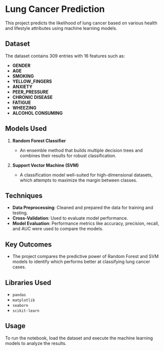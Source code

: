 # Lung Cancer Prediction

This project predicts the likelihood of lung cancer based on various health and lifestyle attributes using machine learning models.

## Dataset
The dataset contains 309 entries with 16 features such as:
- **GENDER**
- **AGE**
- **SMOKING**
- **YELLOW_FINGERS**
- **ANXIETY**
- **PEER_PRESSURE**
- **CHRONIC DISEASE**
- **FATIGUE**
- **WHEEZING**
- **ALCOHOL CONSUMING**

## Models Used
1. **Random Forest Classifier**
   - An ensemble method that builds multiple decision trees and combines their results for robust classification.
   
2. **Support Vector Machine (SVM)**
   - A classification model well-suited for high-dimensional datasets, which attempts to maximize the margin between classes.

## Techniques
- **Data Preprocessing**: Cleaned and prepared the data for training and testing.
- **Cross-Validation**: Used to evaluate model performance.
- **Model Evaluation**: Performance metrics like accuracy, precision, recall, and AUC were used to compare the models.

## Key Outcomes
- The project compares the predictive power of Random Forest and SVM models to identify which performs better at classifying lung cancer cases.
  
## Libraries Used
- `pandas`
- `matplotlib`
- `seaborn`
- `scikit-learn`

## Usage
To run the notebook, load the dataset and execute the machine learning models to analyze the results.

